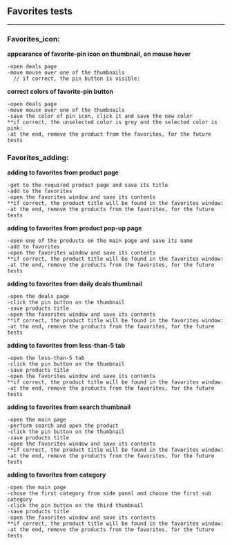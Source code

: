 
## Favorites tests
----

### Favorites_icon:


  **appearance of favorite-pin icon on thumbnail, on mouse hover**
  
    -open deals page
    -move mouse over one of the thumbnails
      // if correct, the pin button is visible:		
   
  **correct colors of favorite-pin button** 
   
    -open deals page
    -move mouse over one of the thumbnails
    -save the color of pin icon, click it and save the new color
    **if correct, the unselected color is grey and the selected color is pink:
    -at the end, remove the product from the favorites, for the future tests	


### Favorites_adding:

           
  **adding to favorites from product page**
  
    -get to the required product page and save its title
    -add to the favorites
    -open the favorites window and save its contents
    **if correct, the product title will be found in the favorites window:
    -at the end, remove the products from the favorites, for the future tests	
   		
  **adding to favorites from product pop-up page**
  
    -open one of the products on the main page and save its name
    -add to favorites
    -open the favorites window and save its contents
    **if correct, the product title will be found in the favorites window:
    -at the end, remove the products from the favorites, for the future tests	
   
  **adding to favorites from daily deals thumbnail**
  
    -open the deals page
    -click the pin button on the thumbnail
    -save products title			
    -open the favorites window and save its contents
    **if correct, the product title will be found in the favorites window:
    -at the end, remove the products from the favorites, for the future tests	
  
  **adding to favorites from less-than-5 tab**
  

    -open the less-than-5 tab
    -click the pin button on the thumbnail
    -save products title			
    -open the favorites window and save its contents
    **if correct, the product title will be found in the favorites window:
    -at the end, remove the products from the favorites, for the future tests		
 
  **adding to favorites from search thumbnail**
  
    -open the main page
    -perform search and open the product
    -click the pin button on the thumbnail
    -save products title			
    -open the favorites window and save its contents
    **if correct, the product title will be found in the favorites window:
    -at the end, remove the products from the favorites, for the future tests	
   
  **adding to favorites from category**
  
    -open the main page
    -chose the first category from side panel and choose the first sub category
    -click the pin button on the third thumbnail
    -save products title			
    -open the favorites window and save its contents
    **if correct, the product title will be found in the favorites window:
    -at the end, remove the products from the favorites, for the future tests	
 
